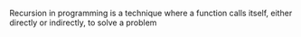 Recursion in programming is a technique where a function calls itself, either directly or indirectly, to solve a problem

